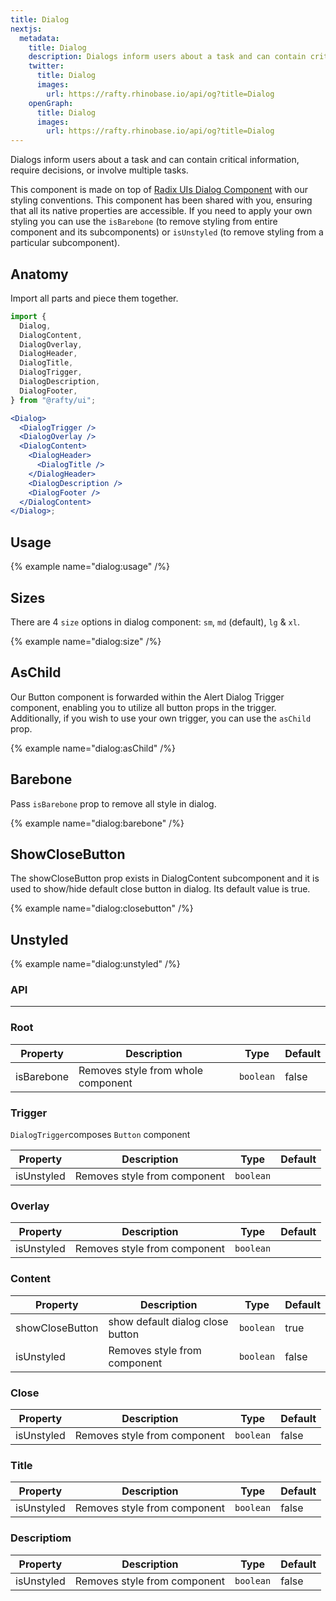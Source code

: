 ```yaml
---
title: Dialog
nextjs:
  metadata:
    title: Dialog
    description: Dialogs inform users about a task and can contain critical information, require decisions, or involve multiple tasks.
    twitter:
      title: Dialog
      images:
        url: https://rafty.rhinobase.io/api/og?title=Dialog
    openGraph:
      title: Dialog
      images:
        url: https://rafty.rhinobase.io/api/og?title=Dialog
---
```


Dialogs inform users about a task and can contain critical information, require decisions, or involve multiple tasks.

This component is made on top of [Radix UIs Dialog Component](https://www.radix-ui.com/primitives/docs/components/dialog) with our styling conventions. This component has been shared with you, ensuring that all its native properties are accessible. If you need to apply your own styling you can use the `isBarebone` (to remove styling from entire component and its subcomponents) or `isUnstyled` (to remove styling from a particular subcomponent).

## Anatomy

Import all parts and piece them together.

```jsx
import {
  Dialog,
  DialogContent,
  DialogOverlay,
  DialogHeader,
  DialogTitle,
  DialogTrigger,
  DialogDescription,
  DialogFooter,
} from "@rafty/ui";

<Dialog>
  <DialogTrigger />
  <DialogOverlay />
  <DialogContent>
    <DialogHeader>
      <DialogTitle />
    </DialogHeader>
    <DialogDescription />
    <DialogFooter />
  </DialogContent>
</Dialog>;
```

## Usage

{% example name="dialog:usage" /%}

## Sizes

There are 4 `size` options in dialog component: `sm`, `md` (default), `lg` & `xl`.

{% example name="dialog:size" /%}

## AsChild

Our Button component is forwarded within the Alert Dialog Trigger component, enabling you to utilize all button props in the trigger. Additionally, if you wish to use your own trigger, you can use the `asChild` prop.

{% example name="dialog:asChild" /%}

## Barebone

Pass `isBarebone` prop to remove all style in dialog.

{% example name="dialog:barebone" /%}

## ShowCloseButton

The showCloseButton prop exists in DialogContent subcomponent and it is used to show/hide default close button in dialog. Its default value is true.

{% example name="dialog:closebutton" /%}

## Unstyled

{% example name="dialog:unstyled" /%}

### API

---

### Root

| Property   | Description                        | Type      | Default |
| ---------- | ---------------------------------- | --------- | ------- |
| isBarebone | Removes style from whole component | `boolean` | false   |

### Trigger

`DialogTrigger`composes `Button` component

| Property   | Description                  | Type      | Default |
| ---------- | ---------------------------- | --------- | ------- |
| isUnstyled | Removes style from component | `boolean` |         |

### Overlay

| Property   | Description                  | Type      | Default |
| ---------- | ---------------------------- | --------- | ------- |
| isUnstyled | Removes style from component | `boolean` |         |

### Content

| Property        | Description                      | Type      | Default |
| --------------- | -------------------------------- | --------- | ------- |
| showCloseButton | show default dialog close button | `boolean` | true    |
| isUnstyled      | Removes style from component     | `boolean` | false   |

### Close

| Property   | Description                  | Type      | Default |
| ---------- | ---------------------------- | --------- | ------- |
| isUnstyled | Removes style from component | `boolean` | false   |

### Title

| Property   | Description                  | Type      | Default |
| ---------- | ---------------------------- | --------- | ------- |
| isUnstyled | Removes style from component | `boolean` | false   |

### Descriptiom

| Property   | Description                  | Type      | Default |
| ---------- | ---------------------------- | --------- | ------- |
| isUnstyled | Removes style from component | `boolean` | false   |
